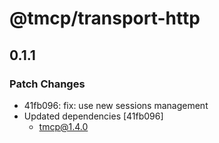 # @tmcp/transport-http

## 0.1.1

### Patch Changes

- 41fb096: fix: use new sessions management
- Updated dependencies [41fb096]
    - tmcp@1.4.0
